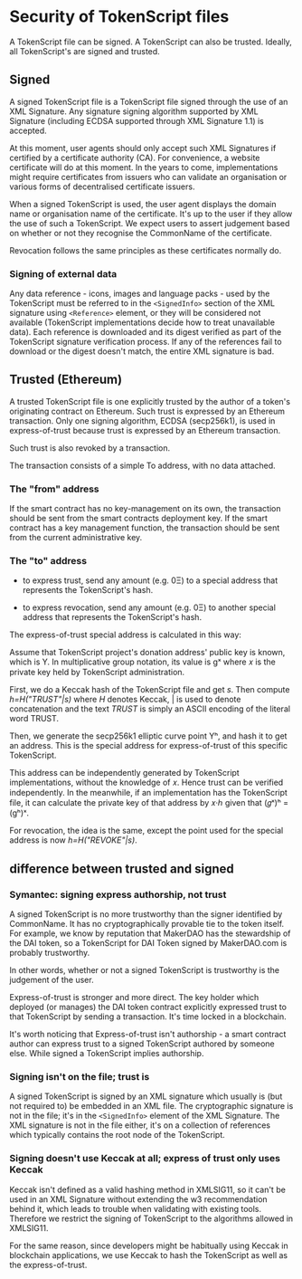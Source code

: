 # Security of TokenScript files

A TokenScript file can be signed. A TokenScript can also be trusted. Ideally, all TokenScript's are signed and trusted.

## Signed

A signed TokenScript file is a TokenScript file signed through the use of an XML Signature. Any signature signing algorithm supported by XML Signature (including ECDSA supported through XML Signature 1.1) is accepted.

At this moment, user agents should only accept such XML Signatures if certified by a certificate authority (CA). For convenience, a website certificate will do at this moment. In the years to come, implementations might require certificates from issuers who can validate an organisation or various forms of decentralised certificate issuers.

When a signed TokenScript is used, the user agent displays the domain name or organisation name of the certificate. It's up to the user if they allow the use of such a TokenScript. We expect users to assert judgement based on whether or not they recognise the CommonName of the certificate.

Revocation follows the same principles as these certificates normally do.

### Signing of external data

Any data reference - icons, images and language packs - used by the TokenScript must be referred to in the `<SignedInfo>` section of the XML signature using `<Reference>` element, or they will be considered not available (TokenScript implementations decide how to treat unavailable data). Each reference is downloaded and its digest verified as part of the TokenScript signature verification process. If any of the references fail to download or the digest doesn't match, the entire XML signature is bad. 

## Trusted (Ethereum)

A trusted TokenScript file is one explicitly trusted by the author of a token's originating contract on Ethereum. Such trust is expressed by an Ethereum transaction. Only one signing algorithm, ECDSA (secp256k1), is used in express-of-trust because trust is expressed by an Ethereum transaction.

Such trust is also revoked by a transaction.

The transaction consists of a simple To address, with no data attached.

### The "from" address

If the smart contract has no key-management on its own, the transaction should be sent from the smart contracts deployment key. If the smart contract has a key management function, the transaction should be sent from the current administrative key.

### The "to" address

- to express trust, send any amount (e.g. 0Ξ) to a special address that represents the TokenScript's hash.

- to express revocation, send any amount (e.g. 0Ξ) to another special address that represents the TokenScript's hash.

The express-of-trust special address is calculated in this way:

Assume that TokenScript project's donation address' public key is known, which is Y. In multiplicative group notation, its value is gˣ where 𝑥 is the private key held by TokenScript administration.

First, we do a Keccak hash of the TokenScript file and get *s*. Then compute *h=H("TRUST"|s)* where *H* denotes Keccak, | is used to denote concatenation and the text *TRUST* is simply an ASCII encoding of the literal word TRUST.

Then, we generate the secp256k1 elliptic curve point Yʰ, and hash it to get an address. This is the special address for express-of-trust of this specific TokenScript.

This address can be independently generated by TokenScript implementations, without the knowledge of 𝑥. Hence trust can be verified independently. In the meanwhile, if an implementation has the TokenScript file, it can calculate the private key of that address by 𝑥·ℎ given that (𝑔ˣ)ʰ = (gʰ)ˣ.

For revocation, the idea is the same, except the point used for the special address is now *h=H("REVOKE"|s)*. 

## difference between trusted and signed

### Symantec: signing express authorship, not trust

A signed TokenScript is no more trustworthy than the signer identified by CommonName. It has no cryptographically provable tie to the token itself. For example, we know by reputation that MakerDAO has the stewardship of the DAI token, so a TokenScript for DAI Token signed by MakerDAO.com is probably trustworthy.

In other words, whether or not a signed TokenScript is trustworthy is the judgement of the user.

Express-of-trust is stronger and more direct. The key holder which deployed (or manages) the DAI token contract explicitly expressed trust to that TokenScript by sending a transaction. It's time locked in a blockchain.

It's worth noticing that Express-of-trust isn't authorship - a smart contract author can express trust to a signed TokenScript authored by someone else. While signed a TokenScript implies authorship. 

### Signing isn't on the file; trust is

A signed TokenScript is signed by an XML signature which usually is (but not required to) be embedded in an XML file. The cryptographic signature is not in the file; it's in the `<SignedInfo>` element of the XML Signature. The XML signature is not in the file either, it's on a collection of references which typically contains the root node of the TokenScript.

### Signing doesn't use Keccak at all; express of trust only uses Keccak

Keccak isn't defined as a valid hashing method in XMLSIG11, so it can't be used in an XML Signature without extending the w3 recommendation behind it, which leads to trouble when validating with existing tools. Therefore we restrict the signing of TokenScript to the algorithms allowed in XMLSIG11.

For the same reason, since developers might be habitually using Keccak in blockchain applications, we use Keccak to hash the TokenScript as well as the express-of-trust.

